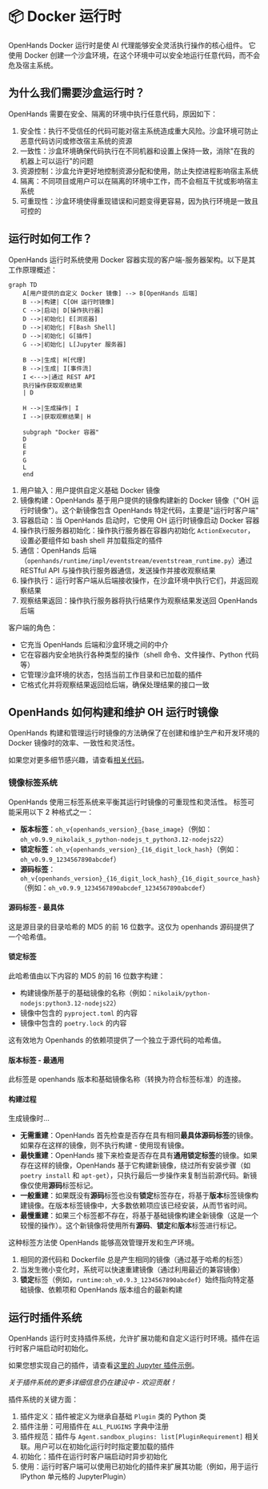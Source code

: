 # 📦 Docker 运行时

OpenHands Docker 运行时是使 AI 代理能够安全灵活执行操作的核心组件。
它使用 Docker 创建一个沙盒环境，在这个环境中可以安全地运行任意代码，而不会危及宿主系统。

## 为什么我们需要沙盒运行时？

OpenHands 需要在安全、隔离的环境中执行任意代码，原因如下：

1. 安全性：执行不受信任的代码可能对宿主系统造成重大风险。沙盒环境可防止恶意代码访问或修改宿主系统的资源
2. 一致性：沙盒环境确保代码执行在不同机器和设置上保持一致，消除"在我的机器上可以运行"的问题
3. 资源控制：沙盒允许更好地控制资源分配和使用，防止失控进程影响宿主系统
4. 隔离：不同项目或用户可以在隔离的环境中工作，而不会相互干扰或影响宿主系统
5. 可重现性：沙盒环境使得重现错误和问题变得更容易，因为执行环境是一致且可控的

## 运行时如何工作？

OpenHands 运行时系统使用 Docker 容器实现的客户端-服务器架构。以下是其工作原理概述：

```mermaid
graph TD
    A[用户提供的自定义 Docker 镜像] --> B[OpenHands 后端]
    B -->|构建| C[OH 运行时镜像]
    C -->|启动| D[操作执行器]
    D -->|初始化| E[浏览器]
    D -->|初始化| F[Bash Shell]
    D -->|初始化| G[插件]
    G -->|初始化| L[Jupyter 服务器]

    B -->|生成| H[代理]
    B -->|生成| I[事件流]
    I <--->|通过 REST API
    执行操作获取观察结果
    | D

    H -->|生成操作| I
    I -->|获取观察结果| H

    subgraph "Docker 容器"
    D
    E
    F
    G
    L
    end
```

1. 用户输入：用户提供自定义基础 Docker 镜像
2. 镜像构建：OpenHands 基于用户提供的镜像构建新的 Docker 镜像（"OH 运行时镜像"）。这个新镜像包含 OpenHands 特定代码，主要是"运行时客户端"
3. 容器启动：当 OpenHands 启动时，它使用 OH 运行时镜像启动 Docker 容器
4. 操作执行服务器初始化：操作执行服务器在容器内初始化 `ActionExecutor`，设置必要组件如 bash shell 并加载指定的插件
5. 通信：OpenHands 后端（`openhands/runtime/impl/eventstream/eventstream_runtime.py`）通过 RESTful API 与操作执行服务器通信，发送操作并接收观察结果
6. 操作执行：运行时客户端从后端接收操作，在沙盒环境中执行它们，并返回观察结果
7. 观察结果返回：操作执行服务器将执行结果作为观察结果发送回 OpenHands 后端

客户端的角色：

- 它充当 OpenHands 后端和沙盒环境之间的中介
- 它在容器内安全地执行各种类型的操作（shell 命令、文件操作、Python 代码等）
- 它管理沙盒环境的状态，包括当前工作目录和已加载的插件
- 它格式化并将观察结果返回给后端，确保处理结果的接口一致

## OpenHands 如何构建和维护 OH 运行时镜像

OpenHands 构建和管理运行时镜像的方法确保了在创建和维护生产和开发环境的 Docker 镜像时的效率、一致性和灵活性。

如果您对更多细节感兴趣，请查看[相关代码](https://github.com/All-Hands-AI/OpenHands/blob/main/openhands/runtime/utils/runtime_build.py)。

### 镜像标签系统

OpenHands 使用三标签系统来平衡其运行时镜像的可重现性和灵活性。
标签可能采用以下 2 种格式之一：

- **版本标签**：`oh_v{openhands_version}_{base_image}`（例如：`oh_v0.9.9_nikolaik_s_python-nodejs_t_python3.12-nodejs22`）
- **锁定标签**：`oh_v{openhands_version}_{16_digit_lock_hash}`（例如：`oh_v0.9.9_1234567890abcdef`）
- **源码标签**：`oh_v{openhands_version}_{16_digit_lock_hash}_{16_digit_source_hash}`
  （例如：`oh_v0.9.9_1234567890abcdef_1234567890abcdef`）

#### 源码标签 - 最具体

这是源目录的目录哈希的 MD5 的前 16 位数字。这仅为 openhands 源码提供了一个哈希值。

#### 锁定标签

此哈希值由以下内容的 MD5 的前 16 位数字构建：

- 构建镜像所基于的基础镜像的名称（例如：`nikolaik/python-nodejs:python3.12-nodejs22`）
- 镜像中包含的 `pyproject.toml` 的内容
- 镜像中包含的 `poetry.lock` 的内容

这有效地为 Openhands 的依赖项提供了一个独立于源代码的哈希值。

#### 版本标签 - 最通用

此标签是 openhands 版本和基础镜像名称（转换为符合标签标准）的连接。

#### 构建过程

生成镜像时...

- **无需重建**：OpenHands 首先检查是否存在具有相同**最具体源码标签**的镜像。如果存在这样的镜像，则不执行构建 - 使用现有镜像。
- **最快重建**：OpenHands 接下来检查是否存在具有**通用锁定标签**的镜像。如果存在这样的镜像，OpenHands 基于它构建新镜像，绕过所有安装步骤（如 `poetry install` 和 `apt-get`），只执行最后一步操作来复制当前源代码。新镜像仅使用**源码**标签标记。
- **一般重建**：如果既没有**源码**标签也没有**锁定**标签存在，将基于**版本**标签镜像构建镜像。在版本标签镜像中，大多数依赖项应该已经安装，从而节省时间。
- **最慢重建**：如果三个标签都不存在，将基于基础镜像构建全新镜像（这是一个较慢的操作）。这个新镜像将使用所有**源码**、**锁定**和**版本**标签进行标记。

这种标签方法使 OpenHands 能够高效管理开发和生产环境。

1. 相同的源代码和 Dockerfile 总是产生相同的镜像（通过基于哈希的标签）
2. 当发生微小变化时，系统可以快速重建镜像（通过利用最近的兼容镜像）
3. **锁定**标签（例如，`runtime:oh_v0.9.3_1234567890abcdef`）始终指向特定基础镜像、依赖项和 OpenHands 版本组合的最新构建

## 运行时插件系统

OpenHands 运行时支持插件系统，允许扩展功能和自定义运行时环境。插件在运行时客户端启动时初始化。

如果您想实现自己的插件，请查看[这里的 Jupyter 插件示例](https://github.com/All-Hands-AI/OpenHands/blob/ecf4aed28b0cf7c18d4d8ff554883ba182fc6bdd/openhands/runtime/plugins/jupyter/__init__.py#L21-L55)。

*关于插件系统的更多详细信息仍在建设中 - 欢迎贡献！*

插件系统的关键方面：

1. 插件定义：插件被定义为继承自基础 `Plugin` 类的 Python 类
2. 插件注册：可用插件在 `ALL_PLUGINS` 字典中注册
3. 插件规范：插件与 `Agent.sandbox_plugins: list[PluginRequirement]` 相关联。用户可以在初始化运行时时指定要加载的插件
4. 初始化：插件在运行时客户端启动时异步初始化
5. 使用：运行时客户端可以使用已初始化的插件来扩展其功能（例如，用于运行 IPython 单元格的 JupyterPlugin）